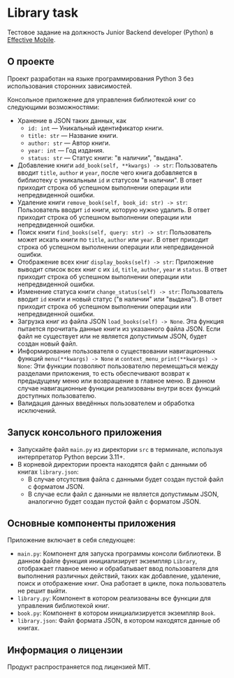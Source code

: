 # Library task

Тестовое задание на должность Junior Backend developer (Python) в [Effective Mobile](https://effective-mobile.ru).

## О проекте

Проект разработан на языке программирования Python 3 без использования сторонних зависимостей.

Консольное приложение для управления библиотекой книг со следующими возможностями:
* Хранение в JSON таких данных, как
    * `id: int` — Уникальный идентификатор книги.
    * `title: str` — Название книги.
    * `author: str` — Автор книги.
    * `year: int` — Год издания.
    * `status: str` — Статус книги: "в наличии", "выдана".
* Добавление книги `add_book(self, **kwargs) -> str`: Пользователь вводит `title`, `author` и `year`, 
после чего книга добавляется в библиотеку с уникальным `id` и статусом "в наличии". В ответ приходит строка об 
успешном выполнении операции или непредвиденной ошибки.
* Удаление книги `remove_book(self, book_id: str) -> str`: Пользователь вводит `id` книги, которую нужно удалить. 
В ответ приходит строка об успешном выполнении операции или непредвиденной ошибки.
* Поиск книги `find_books(self, query: str) -> str`: Пользователь может искать книги по `title`, `author` или `уеаг`.
В ответ приходит строка об успешном выполнении операции или непредвиденной ошибки.
* Отображение всех книг `display_books(self) -> str`: Приложение выводит список всех книг 
с их `id`, `title`, `author`, `year` и `status`. В ответ приходит строка об успешном выполнении 
операции или непредвиденной ошибки.
* Изменение статуса книги `change_status(self) -> str`: Пользователь вводит `id` книги и 
новый статус ("в наличии" или "выдана"). В ответ приходит строка об успешном выполнении 
операции или непредвиденной ошибки.
* Загрузка книг из файла JSON `load_books(self) -> None`.
Эта функция пытается прочитать данные книги из указанного файла JSON.
Если файл не существует или не является допустимым JSON, будет создан новый файл.
* Информирование пользователя о существовании навигационных функций 
`menu(**kwargs) -> None` и `context_menu_print(**kwargs) -> None`: 
Эти функции позволяют пользователю перемещаться между разделами приложения, то есть 
обеспечивают возврат к предыдущему меню или возвращение в главное меню. 
В данном случае навигационные функции реализованы внутри всех функций доступных пользователю.
* Валидация данных введённых пользователем и обработка исключений.

## Запуск консольного приложения

* Запускайте файл `main.py` из директории `src` в терминале, используя интерпретатор Python версии 3.11+.
* В корневой директории проекта находятся файл с данными об книгах `library.json`:
  * В случае отсутствия файла с данными будет создан пустой файл с форматом JSON.
  * В случае если файл с данными не является допустимым JSON, аналогично будет создан пустой файл с форматом JSON.

## Основные компоненты приложения

Приложение включает в себя следующее:
* `main.py`: Компонент для запуска программы консоли библиотеки. В данном файле функция инициализирует экземпляр `Library`, 
отображает главное меню и обрабатывает ввод пользователя
для выполнения различных действий, таких как добавление, удаление, поиск и отображение книг.
Она работает в цикле, пока пользователь не решит выйти.
* `library.py`: Компонент в котором реализованы все функции для управления библиотекой книг.
* `book.py`: Компонент в котором инициализируется экземпляр `Book`.
* `library.json`: Файл формата JSON, в котором находятся данные об книгах.

## Информация о лицензии

Продукт распространяется под лицензией MIT.